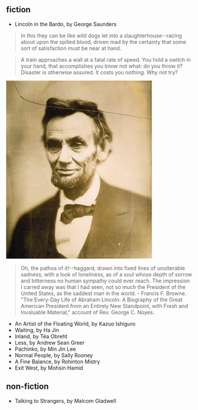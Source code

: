 ## fiction

 * Lincoln in the Bardo, by George Saunders
 
 > In this they can be like wild dogs let into a slaughterhouse--racing about upon the spilled blood, driven mad by the certainty that some sort of satisfaction must be near at hand.

 > A train approaches a wall at a fatal rate of speed. You hold a switch in your hand, that accomplishes you know not what: do you throw it? Disaster is otherwise assured. It costs you nothing. Why not try?

![alt text](assets/img/Lincoln_by_Gardner.jpg "Logo Title")

 > Oh, the pathos of it!--haggard, drawn into fixed lines of unutterable sadness, with a look of loneliness, as of a soul whose depth of sorrow and bitterness no human sympathy could ever reach. The impression I carred away was that I had seen, not so much the President of the United States, as the saddest man in the world. - Francis F. Browne. "The Every-Day Life of Abraham Lincoln: A Biography of the Great American President from an Entirely New Standpoint, with Fresh and Invaluable Material," account of Rev. George C. Noyes.

 * An Artist of the Floating World, by Kazuo Ishiguro
 * Waiting, by Ha Jin
 * Inland, by Téa Obreht
 * Less, by Andrew Sean Greer
 * Pachinko, by Min Jin Lee
 * Normal People, by Sally Rooney
 * A Fine Balance, by Rohinton Mistry
 * Exit West, by Mohsin Hamid
 

## non-fiction

 * Talking to Strangers, by Malcom Gladwell

